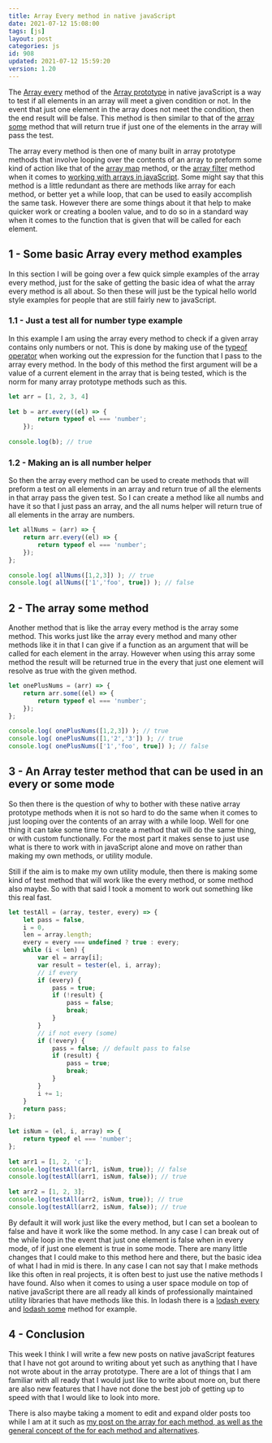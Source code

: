 ```yaml
---
title: Array Every method in native javaScript
date: 2021-07-12 15:08:00
tags: [js]
layout: post
categories: js
id: 908
updated: 2021-07-12 15:59:20
version: 1.20
---
```


The [Array every](https://developer.mozilla.org/en-US/docs/Web/JavaScript/Reference/Global_Objects/Array/every) method of the [Array prototype](https://developer.mozilla.org/en-US/docs/Web/JavaScript/Reference/Global_Objects/Array) in native javaScript is a way to test if all elements in an array will meet a given condition or not. In the event that just one element in the array does not meet the condition, then the end result will be false. This method is then similar to that of the [array some](https://developer.mozilla.org/en-US/docs/Web/JavaScript/Reference/Global_Objects/Array/some) method that will return true if just one of the elements in the array will pass the test.

The array every method is then one of many built in array prototype methods that involve looping over the contents of an array to preform some kind of action like that of the [array map](/2020/06/16/js-array-map) method, or the [array filter](/2020/10/03/js-array-filter) method when it comes to [working with arrays in javaScript](/2018/12/10/js-array/). Some might say that this method is a little redundant as there are methods like array for each method, or better yet a while loop, that can be used to easily accomplish the same task. However there are some things about it that help to make quicker work or creating a boolen value, and to do so in a standard way when it comes to the function that is given that will be called for each element.

<!-- more -->

## 1 - Some basic Array every method examples

In this section I will be going over a few quick simple examples of the array every method, just for the sake of getting the basic idea of what the array every method is all about. So then these will just be the typical hello world style examples for people that are still fairly new to javaScript.

### 1.1 - Just a test all for number type example

In this example I am using the array every method to check if a given array contains only numbers or not. This is done by making use of the [typeof operator](/2019/02/15/js-javascript-typeof/) when working out the expression for the function that I pass to the array every method. In the body of this method the first argument will be a value of a current element in the array that is being tested, which is the norm for many array prototype methods such as this.

```js
let arr = [1, 2, 3, 4]
 
let b = arr.every((el) => {
        return typeof el === 'number';
    });
 
console.log(b); // true
```

### 1.2 - Making an is all number helper

So then the array every method can be used to create methods that will preform a test on all elements in an array and return true of all the elements in that array pass the given test. So I can create a method like all numbs and have it so that I just pass an array, and the all nums helper will return true of all elements in the array are numbers.

```js
let allNums = (arr) => {
    return arr.every((el) => {
        return typeof el === 'number';
    });
};
 
console.log( allNums([1,2,3]) ); // true
console.log( allNums(['1','foo', true]) ); // false
```

## 2 - The array some method

Another method that is like the array every method is the array some method. This works just like the array every method and many other methods like it in that I can give if a function as an argument that will be called for each element in the array. However when using this array some method the result will be returned true in the every that just one element will resolve as true with the given method.

```js
let onePlusNums = (arr) => {
    return arr.some((el) => {
        return typeof el === 'number';
    });
};
 
console.log( onePlusNums([1,2,3]) ); // true
console.log( onePlusNums([1,'2','3']) ); // true
console.log( onePlusNums(['1','foo', true]) ); // false
```

## 3 - An Array tester method that can be used in an every or some mode

So then there is the question of why to bother with these native array prototype methods when it is not so hard to do the same when it comes to just looping over the contents of an array with a while loop. Well for one thing it can take some time to create a method that will do the same thing, or with custom functionally. For the most part it makes sense to just use what is there to work with in javaScript alone and move on rather than making my own methods, or utility module.

Still if the aim is to make my own utility module, then there is making some kind of test method that will work like the every method, or some method also maybe. So with that said I took a moment to work out something like this real fast.

```js
let testAll = (array, tester, every) => {
    let pass = false,
    i = 0,
    len = array.length;
    every = every === undefined ? true : every;
    while (i < len) {
        var el = array[i];
        var result = tester(el, i, array);
        // if every
        if (every) {
            pass = true;
            if (!result) {
                pass = false;
                break;
            }
        }
        // if not every (some)
        if (!every) {
            pass = false; // default pass to false
            if (result) {
                pass = true;
                break;
            }
        }
        i += 1;
    }
    return pass;
};
 
let isNum = (el, i, array) => {
    return typeof el === 'number';
};
 
let arr1 = [1, 2, 'c'];
console.log(testAll(arr1, isNum, true)); // false
console.log(testAll(arr1, isNum, false)); // true
 
let arr2 = [1, 2, 3];
console.log(testAll(arr2, isNum, true)); // true
console.log(testAll(arr2, isNum, false)); // true
```

By default it will work just like the every method, but I can set a boolean to false and have it work like the some method. In any case I can break out of the while loop in the event that just one element is false when in every mode, of if just one element is true in some mode. There are many little changes that I could make to this method here and there, but the basic idea of what I had in mid is there. In any case I can not say that I make methods like this often in real projects, it is often best to just use the native methods I have found. Also when it comes to using a user space module on top of native javaScript there are all ready all kinds of professionally maintained utility libraries that have methods like this. In lodash there is a [lodash every](/2019/08/01/lodash_every/) and [lodash some](/2019/03/32/lodash_some/) method for example.

## 4 - Conclusion

This week I think I will write a few new posts on native javaScript features that I have not got around to writing about yet such as anything that I have not wrote about in the array prototype. There are a lot of things that I am familiar with all ready that I would just like to write about more on, but there are also new features that I have not done the best job of getting up to speed with that I would like to look into more.

There is also maybe taking a moment to edit and expand older posts too while I am at it such as [my post on the array for each method, as well as the general concept of the for each method and alternatives](/2019/02/16/js-javascript-foreach/).

